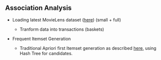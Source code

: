 Association Analysis
--------------------

* Loading latest MovieLens dataset ([here](http://grouplens.org/datasets/movielens/)) (small + full)
    - Tranform data into transactions (baskets) 
    
* Frequent Itemset Generation 
    - Traditional Apriori first Itemset generation as described [here](http://www-users.cs.umn.edu/~kumar/dmbook/ch6.pdf), using Hash Tree for candidates.
